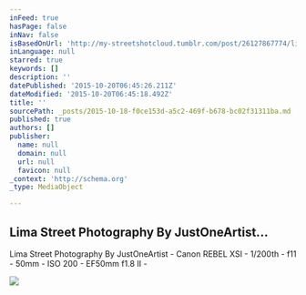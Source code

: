 ```yaml
---
inFeed: true
hasPage: false
inNav: false
isBasedOnUrl: 'http://my-streetshotcloud.tumblr.com/post/26127867774/lima-street-photography-by-justoneartist'
inLanguage: null
starred: true
keywords: []
description: ''
datePublished: '2015-10-20T06:45:26.211Z'
dateModified: '2015-10-20T06:45:18.492Z'
title: ''
sourcePath: _posts/2015-10-18-f0ce153d-a5c2-469f-b678-bc02f31311ba.md
published: true
authors: []
publisher:
  name: null
  domain: null
  url: null
  favicon: null
_context: 'http://schema.org'
_type: MediaObject

---
```

<article style=""><h1>Lima Street Photography By JustOneArtist...</h1><p>Lima Street Photography By JustOneArtist - Canon REBEL XSI - 1/200th - f11 - 50mm - ISO 200 - EF50mm f1.8 II -</p><img src="http://41.media.tumblr.com/tumblr_m6d8afynRU1rzlmeco1_500.jpg" /></article>